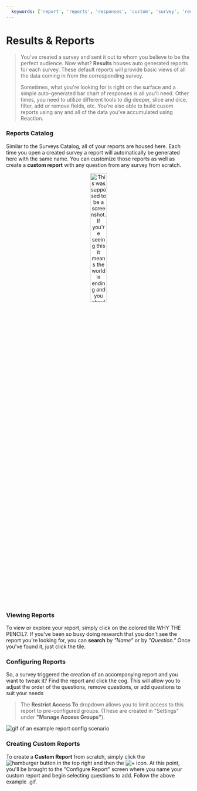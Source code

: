 ```yaml
---
  keywords: ['report', 'reports', 'responses', 'custom', 'survey', 'results']
---
```



# Results & Reports

> You've created a survey and sent it out to whom you believe to be the perfect audience. Now what? **Results** houses auto generated reports for each survey. These default reports will provide basic views of all the data coming in from the corresponding survey. 
>
> Sometimes, what you're looking for is right on the surface and a simple auto-generated bar chart of responses is all you'll need. Other times, you need to utilize different tools to dig deeper, slice and dice, filter, add or remove fields, etc. You're also able to build cusom reports using any and all of the data you've accumulated using Reaction.

### Reports Catalog

Similar to the Surveys Catalog, all of your reports are housed here. Each time you open a created survey a report will automatically be generated here with the same name. You can customize those reports as well as create a **custom report** with any question from any survey from scratch. 

<center>
<img src="https://s3.amazonaws.com/peer60_organizations/documentation+tbd/reports_overview/report+card+resized.png" alt="This was supposed to be a screenshot. If you're seeing this it means the world is ending and you should probably panic!" width="30%" height="30%">
</center>

### Viewing Reports
To view or explore your report, simply click on the colored tile WHY THE PENCIL?.  If you've been so busy doing research that you don't see the report you're looking for, you can **search** by *"Name"* or by *"Question."*  Once you've found it, just click the tile. 

### Configuring Reports	
So, a survey triggered the creation of an accompanying report and you want to tweak it?  Find the report and click the cog. This will allow you to adjust the order of the questions, remove questions, or add questions to suit your needs

> The **Restrict Access To** dropdown allows you to limit access to this report to pre-configured groups. (These are created in "Settings" under **"Manage Access Groups"**).

![gif of an example report config scenario](https://s3.amazonaws.com/peer60_organizations/documentation+tbd/reports_overview/Configure+Reports.gif) 

### Creating Custom Reports

To create a **Custom Report** from scratch, simply click the ![hamburger button](https://s3.amazonaws.com/peer60_organizations/documentation+tbd/Icons/Hamburger+Nest+Icon.png "hamburger menu") in the top right and then the ![+ icon](https://s3.amazonaws.com/peer60_organizations/documentation+tbd/Icons/Create+Icon.png "add report"). At this point, you'll be brought to the "Configure Report" screen where you name your custom report and begin selecting questions to add. Follow the above example .gif.



